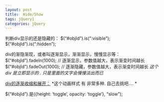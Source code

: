 ```yaml
---
layout: post
title:  Hide/Show
tags: jQuery1
categories: jQuery
---
```


判断div显示的还是隐藏的：
$(“#objId”).is(“:visible”);
$(“#objId”).is(“:hidden”);



div的渐隐渐现，或者叫逐渐显示，渐渐显示，慢慢显示等：
$(“#objId”).fadeIn(1000); // 逐渐显示，参数值越大，表示渐变时间越长
$(“#objId”).fadeOut(1000); // 逐渐隐藏，参数值越大，表示渐变时间越长
*这个div 是立即显示的 . 只是里面的文字会慢慢淡出而已*






[div的逐渐收缩和展开：][1]
*这个动画样式 有 非常多种. 自己去挑吧.... *

$(“#objId”).是({height: ‘toggle’, opacity: ‘toggle’}, “slow”);

[1]:	http://www.w3school.com.cn/jquery/effect_animate.asp